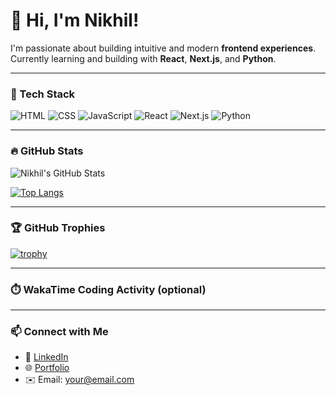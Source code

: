 # 👋 Hi, I'm Nikhil!

I'm passionate about building intuitive and modern **frontend experiences**.  
Currently learning and building with **React**, **Next.js**, and **Python**.

---

### 🧰 Tech Stack
![HTML](https://img.shields.io/badge/-HTML5-E34F26?style=flat&logo=html5&logoColor=white)
![CSS](https://img.shields.io/badge/-CSS3-1572B6?style=flat&logo=css3)
![JavaScript](https://img.shields.io/badge/-JavaScript-F7DF1E?style=flat&logo=javascript&logoColor=black)
![React](https://img.shields.io/badge/-React-61DAFB?style=flat&logo=react&logoColor=black)
![Next.js](https://img.shields.io/badge/-Next.js-000000?style=flat&logo=next.js)
![Python](https://img.shields.io/badge/-Python-3776AB?style=flat&logo=python&logoColor=white)

---

### 🔥 GitHub Stats
![Nikhil's GitHub Stats](https://github-readme-stats.vercel.app/api?username=nikhilShakya7&show_icons=true&theme=tokyonight)

[![Top Langs](https://github-readme-stats.vercel.app/api/top-langs/?username=nikhilShakya7&layout=compact&theme=tokyonight)](https://github.com/anuraghazra/github-readme-stats)

---

### 🏆 GitHub Trophies
[![trophy](https://github-profile-trophy.vercel.app/?username=nikhilShakya7&theme=gruvbox&no-frame=true&no-bg=true&margin-w=10)](https://github.com/ryo-ma/github-profile-trophy)

---

### ⏱️ WakaTime Coding Activity (optional)
<!-- You need a WakaTime account and API setup for this to work -->
<!--
[![Nikhil's wakatime stats](https://github-readme-stats.vercel.app/api/wakatime?username=nikhilShakya7)](https://github.com/anuraghazra/github-readme-stats)
-->

---

### 📫 Connect with Me
- 💼 [LinkedIn](https://www.linkedin.com/in/your-link/)
- 🌐 [Portfolio](https://yourportfolio.com)
- ✉️ Email: your@email.com
